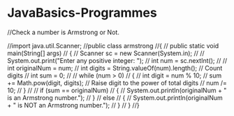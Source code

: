 # JavaBasics-Programmes

//Check a number is Armstrong or Not.

//import java.util.Scanner;
//public class armstrong
//{
//    public static void main(String[] args)
//    {
//        Scanner sc = new Scanner(System.in);
//
//        System.out.print("Enter any positive integer: ");
//        int num = sc.nextInt();
//
//        int originalNum = num;
//        int digits = String.valueOf(num).length(); // Count digits
//        int sum = 0;
//
//        while (num > 0)
//        {
//            int digit = num % 10;
//            sum += Math.pow(digit, digits); // Raise digit to the power of total digits
//            num /= 10;
//        }
//
//        if (sum == originalNum)
//        {
//            System.out.println(originalNum + " is an Armstrong number.");
//        }
//        else
//        {
//            System.out.println(originalNum + " is NOT an Armstrong number.");
//        }
//    }
//}
